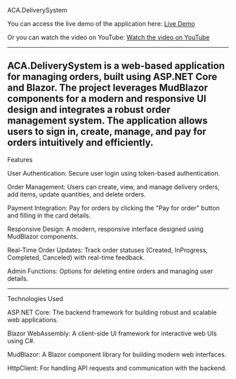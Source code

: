 ACA.DeliverySystem

You can access the live demo of the application here:  [Live Demo](https://deliverysystemfront-dvgbhab7beeybxg3.germanywestcentral-01.azurewebsites.net/)  

Or you can watch the video on YouTube:
[Watch the video on YouTube](https://www.youtube.com/watch?v=MNZzZstaejo)

-------------------------------------------------------------------------------------------------------------------------------------
ACA.DeliverySystem is a web-based application for managing orders, built using ASP.NET Core and Blazor. The project leverages MudBlazor components for a modern and responsive UI design and integrates a robust order management system. The application allows users to sign in, create, manage, and pay for orders intuitively and efficiently.
-------------------------------------------------------------------------------------------------------------------------
Features

User Authentication: Secure user login using token-based authentication.

Order Management: Users can create, view, and manage delivery orders, add items, update quantities, and delete orders.

Payment Integration: Pay for orders by clicking the "Pay for order" button and filling in the card details.

Responsive Design: A modern, responsive interface designed using MudBlazor components.

Real-Time Order Updates: Track order statuses (Created, InProgress, Completed, Canceled) with real-time feedback.

Admin Functions: Options for deleting entire orders and managing user details.

----------------------------------------------------------------------------------------------------------------------------
Technologies Used

ASP.NET Core: The backend framework for building robust and scalable web applications.

Blazor WebAssembly: A client-side UI framework for interactive web UIs using C#.

MudBlazor: A Blazor component library for building modern web interfaces.

HttpClient: For handling API requests and communication with the backend.
